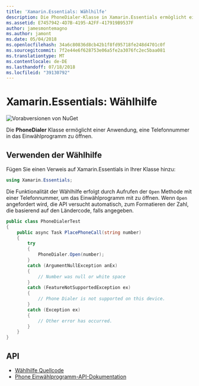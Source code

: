 ```yaml
---
title: 'Xamarin.Essentials: Wählhilfe'
description: Die PhoneDialer-Klasse in Xamarin.Essentials ermöglicht einer Anwendung, eine Telefonnummer in das Einwählprogramm öffnen
ms.assetid: E7457942-4D7B-4195-A2FF-417919B9537F
author: jamesmontemagno
ms.author: jamont
ms.date: 05/04/2018
ms.openlocfilehash: 34a6c80836d8cb42b1f8fd95718fe248d4701c0f
ms.sourcegitcommit: 7f2e44e6f628753e06a5fe2a3076fc2ec5baa081
ms.translationtype: MT
ms.contentlocale: de-DE
ms.lasthandoff: 07/18/2018
ms.locfileid: "39130792"
---
```

# <a name="xamarinessentials-phone-dialer"></a>Xamarin.Essentials: Wählhilfe

![Vorabversionen von NuGet](~/media/shared/pre-release.png)

Die **PhoneDialer** Klasse ermöglicht einer Anwendung, eine Telefonnummer in das Einwählprogramm zu öffnen.

## <a name="using-phone-dialer"></a>Verwenden der Wählhilfe

Fügen Sie einen Verweis auf Xamarin.Essentials in Ihrer Klasse hinzu:

```csharp
using Xamarin.Essentials;
```

Die Funktionalität der Wählhilfe erfolgt durch Aufrufen der `Open` Methode mit einer Telefonnummer, um das Einwählprogramm mit zu öffnen. Wenn `Open` angefordert wird, die API versucht automatisch, zum Formatieren der Zahl, die basierend auf den Ländercode, falls angegeben.

```csharp
public class PhoneDialerTest
{
    public async Task PlacePhoneCall(string number)
    {
        try
        {
            PhoneDialer.Open(number);
        }
        catch (ArgumentNullException anEx)
        {
            // Number was null or white space
        }
        catch (FeatureNotSupportedException ex)
        {
            // Phone Dialer is not supported on this device.
        }
        catch (Exception ex)
        {
            // Other error has occurred.
        }
    }
}
```

## <a name="api"></a>API

- [Wählhilfe Quellcode](https://github.com/xamarin/Essentials/tree/master/Xamarin.Essentials/PhoneDialer)
- [Phone Einwählprogramm-API-Dokumentation](xref:Xamarin.Essentials.PhoneDialer)
